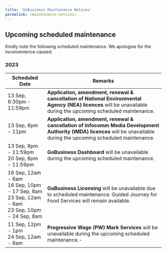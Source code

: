 ```yaml
---
title: 'GoBusiness Maintenance Notices'
permalink: /maintenance-notices/
---
```


## Upcoming scheduled maintenance

Kindly note the following scheduled maintenance. We apologise for the inconvenience caused.

### 2023 

| **Scheduled Date** | **Remarks** | 
| ------  |------------------| 
| 13 Sep, 6:30pm - 11:59pm | **Application, amendment, renewal & cancellation of National Environmental Agency (NEA) licences** will be unavailable during the upcoming scheduled maintenance. | 
| 13 Sep, 8pm - 11pm | **Application, amendment, renewal & cancellation of Infocomm Media Development Authority (IMDA) licences** will be unavailable during the upcoming scheduled maintenance. |  
| 13 Sep, 8pm - 11:59pm<br>20 Sep, 8pm - 11:59pm | **GoBusiness Dashboard** will be unavailable during the upcoming scheduled maintenance. | 
| 16 Sep, 12am - 6am<br>16 Sep, 10pm - 17 Sep, 8am<br>23 Sep, 12am - 6am<br>23 Sep, 10pm - 24 Sep, 8am | **GoBusiness Licensing** will be unavailable due to scheduled maintenance. Guided Journey for Food Services will remain available. | 
| 11 Sep, 12pm - 1pm<br>24 Sep, 12am - 8am | **Progressive Wage (PW) Mark Services** will be unavailable during the upcoming scheduled maintenance.- | 


<script src="/jquery/jquery.min.js"></script>
<script src="/jquery/resize-tables.js"></script>

